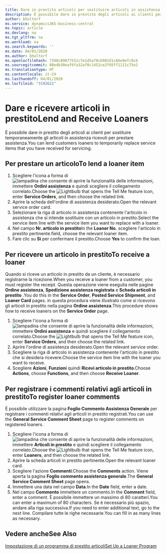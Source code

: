 ```yaml
---
title: Dare in prestito articoli per sostituire articoli in assistenza | Documenti Microsoft
description: È possibile dare in prestito degli articoli ai clienti per sostituire temporaneamente gli articoli in assistenza ricevuti per prestare assistenza.
author: bholtorf
ms.service: dynamics365-business-central
ms.topic: article
ms.devlang: na
ms.tgt_pltfrm: na
ms.workload: na
ms.search.keywords: ''
ms.date: 04/01/2020
ms.author: bholtorf
ms.openlocfilehash: 7398c89877551cfe1d5a78cb902d1c66e9efc9c6
ms.sourcegitcommit: 88e4b30eaf6fa32af0c1452ce2f85ff1111c75e2
ms.translationtype: HT
ms.contentlocale: it-CH
ms.lasthandoff: 04/01/2020
ms.locfileid: "3192621"
---
```

# <a name="lend-and-receive-loaners"></a><span data-ttu-id="adfde-103">Dare e ricevere articoli in prestito</span><span class="sxs-lookup"><span data-stu-id="adfde-103">Lend and Receive Loaners</span></span>
<span data-ttu-id="adfde-104">È possibile dare in prestito degli articoli ai clienti per sostituire temporaneamente gli articoli in assistenza ricevuti per prestare assistenza.</span><span class="sxs-lookup"><span data-stu-id="adfde-104">You can lend customers loaners to temporarily replace service items that you have received for servicing.</span></span>  
  
## <a name="to-lend-a-loaner-item"></a><span data-ttu-id="adfde-105">Per prestare un articolo</span><span class="sxs-lookup"><span data-stu-id="adfde-105">To lend a loaner item</span></span>    
1. <span data-ttu-id="adfde-106">Scegliere l'icona a forma di ![lampadina che consente di aprire la funzionalità delle informazioni](media/ui-search/search_small.png "Informazioni sull'operazione che si desidera eseguire"), immettere **Ordini assistenza** e quindi scegliere il collegamento correlato.</span><span class="sxs-lookup"><span data-stu-id="adfde-106">Choose the ![Lightbulb that opens the Tell Me feature](media/ui-search/search_small.png "Tell me what you want to do") icon, enter **Service Orders**, and then choose the related link.</span></span>  
2. <span data-ttu-id="adfde-107">Aprire la scheda dell'ordine di assistenza desiderato.</span><span class="sxs-lookup"><span data-stu-id="adfde-107">Open the relevant service order card.</span></span>  
3. <span data-ttu-id="adfde-108">Selezionare la riga di articolo in assistenza contenente l'articolo in assistenza che si intende sostituire con un articolo in prestito.</span><span class="sxs-lookup"><span data-stu-id="adfde-108">Select the service item line with the service item you want to replace with a loaner.</span></span>  
4. <span data-ttu-id="adfde-109">Nel campo **Nr. articolo in prestito**</span><span class="sxs-lookup"><span data-stu-id="adfde-109">In the **Loaner No.**</span></span> <span data-ttu-id="adfde-110">scegliere l'articolo in prestito pertinente.</span><span class="sxs-lookup"><span data-stu-id="adfde-110">field, choose the relevant loaner item.</span></span>  
5. <span data-ttu-id="adfde-111">Fare clic su **Sì** per confermare il prestito.</span><span class="sxs-lookup"><span data-stu-id="adfde-111">Choose **Yes** to confirm the loan.</span></span>  

## <a name="to-receive-a-loaner"></a><span data-ttu-id="adfde-112">Per ricevere un articolo in prestito</span><span class="sxs-lookup"><span data-stu-id="adfde-112">To receive a loaner</span></span>  
<span data-ttu-id="adfde-113">Quando si riceve un articolo in prestito da un cliente, è necessario registrarne la ricezione.</span><span class="sxs-lookup"><span data-stu-id="adfde-113">When you receive a loaner from a customer, you must register the receipt.</span></span> <span data-ttu-id="adfde-114">Questa operazione viene eseguita nelle pagine **Ordine assistenza**, **Spedizione assistenza registrata** e  **Scheda articoli in prestito** .</span><span class="sxs-lookup"><span data-stu-id="adfde-114">You do this in the **Service Order**, **Posted Service Shipment**, and **Loaner Card** pages.</span></span> <span data-ttu-id="adfde-115">in questa procedura viene illustrato come si ricevono gli articoli in prestito nella pagina **Ordine assistenza**.</span><span class="sxs-lookup"><span data-stu-id="adfde-115">This procedure shows how to receive loaners on the **Service Order** page.</span></span>  
  
1. <span data-ttu-id="adfde-116">Scegliere l'icona a forma di ![lampadina che consente di aprire la funzionalità delle informazioni](media/ui-search/search_small.png "Informazioni sull'operazione che si desidera eseguire"), immettere **Ordini assistenza** e quindi scegliere il collegamento correlato.</span><span class="sxs-lookup"><span data-stu-id="adfde-116">Choose the ![Lightbulb that opens the Tell Me feature](media/ui-search/search_small.png "Tell me what you want to do") icon, enter **Service Orders**, and then choose the related link.</span></span>  
2. <span data-ttu-id="adfde-117">Aprire l'ordine di assistenza desiderato.</span><span class="sxs-lookup"><span data-stu-id="adfde-117">Open the relevant service order.</span></span>  
3. <span data-ttu-id="adfde-118">Scegliere la riga di articolo in assistenza contenente l'articolo in prestito che si desidera ricevere.</span><span class="sxs-lookup"><span data-stu-id="adfde-118">Choose the service item line with the loaner you want to receive.</span></span>  
4. <span data-ttu-id="adfde-119">Scegliere **Azioni**, **Funzioni** quindi **Ricevi articolo in prestito**.</span><span class="sxs-lookup"><span data-stu-id="adfde-119">Choose **Actions**, choose **Functions**, and then choose **Receive Loaner**.</span></span>  

## <a name="to-register-loaner-comments"></a><span data-ttu-id="adfde-120">Per registrare i commenti relativi agli articoli in prestito</span><span class="sxs-lookup"><span data-stu-id="adfde-120">To register loaner comments</span></span>  
<span data-ttu-id="adfde-121">È possibile utilizzare la pagina **Foglio Commento Assistenza Generale** per registrare i commenti relativi agli articoli in prestito registrati.</span><span class="sxs-lookup"><span data-stu-id="adfde-121">You can use the **General Service Comment Sheet** page to register comments on registered loaners.</span></span>  
  
1. <span data-ttu-id="adfde-122">Scegliere l'icona a forma di ![lampadina che consente di aprire la funzionalità delle informazioni](media/ui-search/search_small.png "Informazioni sull'operazione che si desidera eseguire"), immettere **Articoli in prestito** e quindi scegliere il collegamento correlato.</span><span class="sxs-lookup"><span data-stu-id="adfde-122">Choose the ![Lightbulb that opens the Tell Me feature](media/ui-search/search_small.png "Tell me what you want to do") icon, enter **Loaners**, and then choose the related link.</span></span>  
2. <span data-ttu-id="adfde-123">Aprire la scheda articoli in prestito pertinente.</span><span class="sxs-lookup"><span data-stu-id="adfde-123">Open the relevant loaner card.</span></span>  
3. <span data-ttu-id="adfde-124">Scegliere l'azione **Commenti**.</span><span class="sxs-lookup"><span data-stu-id="adfde-124">Choose the **Comments** action.</span></span> <span data-ttu-id="adfde-125">Viene aperta la pagina **Foglio commento assistenza generale**.</span><span class="sxs-lookup"><span data-stu-id="adfde-125">The **General Service Comment Sheet** page opens.</span></span>  
4. <span data-ttu-id="adfde-126">Immettere una data nel campo **Data**.</span><span class="sxs-lookup"><span data-stu-id="adfde-126">In the **Date** field, enter a date.</span></span>  
5. <span data-ttu-id="adfde-127">Nel campo **Commento** immettere un commento.</span><span class="sxs-lookup"><span data-stu-id="adfde-127">In the **Comment** field, enter a comment.</span></span> <span data-ttu-id="adfde-128">È possibile immettere un massimo di 80 caratteri.</span><span class="sxs-lookup"><span data-stu-id="adfde-128">You can enter a maximum of 80 characters.</span></span> <span data-ttu-id="adfde-129">Se è necessario più spazio, andare alla riga successiva.</span><span class="sxs-lookup"><span data-stu-id="adfde-129">If you need to enter additional text, go to the next line.</span></span> <span data-ttu-id="adfde-130">Compilare tutte le righe necessarie.</span><span class="sxs-lookup"><span data-stu-id="adfde-130">You can fill in as many lines as necessary.</span></span>  
  
## <a name="see-also"></a><span data-ttu-id="adfde-131">Vedere anche</span><span class="sxs-lookup"><span data-stu-id="adfde-131">See Also</span></span>  
[<span data-ttu-id="adfde-132">Impostazione di un programma di prestito articoli</span><span class="sxs-lookup"><span data-stu-id="adfde-132">Set Up a Loaner Program</span></span>](service-how-setup-loaner-program.md)   
